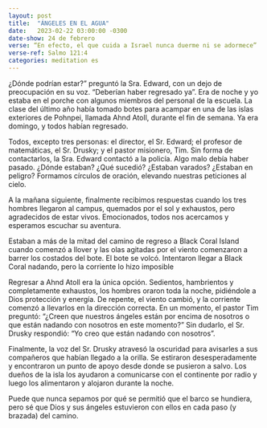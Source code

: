 ```yaml
---
layout: post
title:  "ÁNGELES EN EL AGUA"
date:   2023-02-22 03:00:00 -0300
date-show: 24 de febrero
verse: “En efecto, el que cuida a Israel nunca duerme ni se adormece”
verse-ref: Salmo 121:4
categories: meditation es
---
```


¿Dónde podrían estar?” preguntó la Sra. Edward, con un dejo de preocupación en su voz. “Deberían haber regresado ya”. Era de noche y yo estaba en el porche con algunos miembros del personal de la escuela. La clase del último año había tomado botes para acampar en una de las islas exteriores de Pohnpei, llamada Ahnd Atoll, durante el fin de semana. Ya era domingo, y todos habían regresado.

Todos, excepto tres personas: el director, el Sr. Edward; el profesor de matemáticas, el Sr. Drusky; y el pastor misionero, Tim. Sin forma de contactarlos, la Sra. Edward contactó a la policía. Algo malo debía haber pasado. ¿Dónde estaban? ¿Qué sucedió? ¿Estaban varados? ¿Estaban en peligro? Formamos círculos de oración, elevando nuestras peticiones al cielo.

A la mañana siguiente, finalmente recibimos respuestas cuando los tres hombres llegaron al campus, quemados por el sol y exhaustos, pero agradecidos de estar vivos. Emocionados, todos nos acercamos y esperamos escuchar su aventura.

Estaban a más de la mitad del camino de regreso a Black Coral Island cuando comenzó a llover y las olas agitadas por el viento comenzaron a barrer los costados del bote. El bote se volcó. Intentaron llegar a Black Coral nadando, pero la corriente lo hizo imposible

Regresar a Ahnd Atoll era la única opción. Sedientos, hambrientos y completamente exhaustos, los hombres oraron toda la noche, pidiéndole a Dios protección y energía. De repente, el viento cambió, y la corriente comenzó a llevarlos en la dirección correcta. En un momento, el pastor Tim preguntó: “¿Creen que nuestros ángeles están por encima de nosotros o que están nadando con nosotros en este momento?” Sin dudarlo, el Sr. Drusky respondió: “Yo creo que están nadando con nosotros”.

Finalmente, la voz del Sr. Drusky atravesó la oscuridad para avisarles a sus compañeros que habían llegado a la orilla. Se estiraron desesperadamente y encontraron un punto de apoyo desde donde se pusieron a salvo. Los dueños de la isla los ayudaron a comunicarse con el continente por radio y luego los alimentaron y alojaron durante la noche.

Puede que nunca sepamos por qué se permitió que el barco se hundiera, pero sé que Dios y sus ángeles estuvieron con ellos en cada paso (y brazada) del camino.
